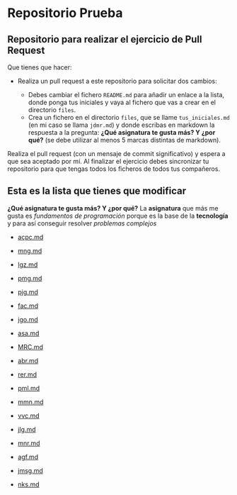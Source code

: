 # Repositorio Prueba

## Repositorio para realizar el ejercicio de Pull Request

Que tienes que hacer:

* Realiza un pull request a este repositorio para solicitar dos cambios:

    * Debes cambiar el fichero `README.md` para añadir un enlace a la lista, donde ponga tus iniciales y vaya al fichero que vas a crear en el directorio `files`.
    * Crea un  fichero en el directorio `files`, que se llame `tus_iniciales.md` (en mi caso se llama `jdmr.md`) y donde escribas en markdown la respuesta a la pregunta: **¿Qué asignatura te gusta más? Y ¿por qué?** (se debe utilizar al menos 5 marcas distintas de markdown).

Realiza el pull request (con un mensaje de commit significativo) y espera a que sea aceptado por mí. Al finalizar el ejercicio debes sincronizar tu repositorio para que tengas todos los ficheros de todos tus compañeros.

## Esta es la lista que tienes que modificar

**¿Qué asignatura te gusta más? Y ¿por qué?**
La **asignatura** que más me gusta es *fundamentos de programación* porque es la base de la __tecnología__ y para así conseguir resolver _problemas complejos_

- [acpc.md](files/acpc.md)
- [mng.md](files/mng.md)
- [lgz.md](files/lgz.md)

- [pmg.md](files/pmg.md)

- [pjg.md](files/pjg.md)

- [fac.md](files/fac.md)

- [jgo.md](files/jgo.md)

- [asa.md](files/asa.md)

- [MRC.md](files/MRC.md)

- [abr.md](files/abr.md)

- [rer.md](files/rer.md)

- [pml.md](files/pml.md)

- [mmn.md](files/mmn.md) 

- [vvc.md](files/vvc.md)

- [jlg.md](files/jlg.md)

- [mnr.md](files/mnr.md)

- [agf.md](files/agf.md) 

- [jmsg.md](files/jmsg.md)

- [nks.md](files/nks.md)



